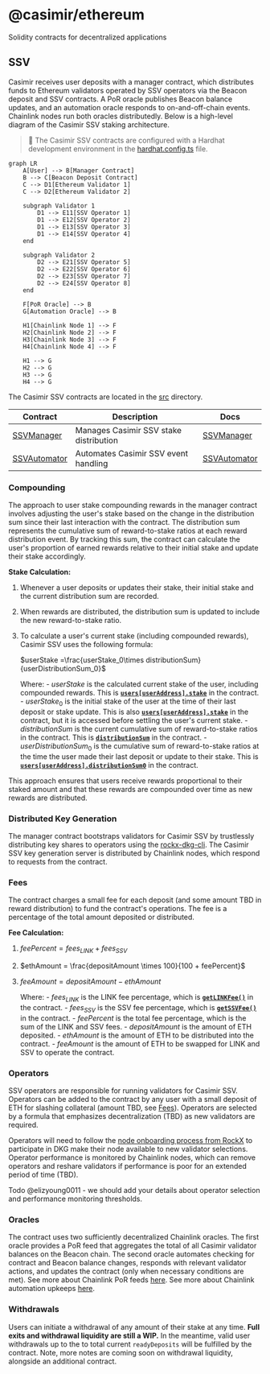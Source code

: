 # @casimir/ethereum

Solidity contracts for decentralized applications

## SSV

Casimir receives user deposits with a manager contract, which distributes funds to Ethereum validators operated by SSV operators via the Beacon deposit and SSV contracts. A PoR oracle publishes Beacon balance updates, and an automation oracle responds to on-and-off-chain events. Chainlink nodes run both oracles distributedly. Below is a high-level diagram of the Casimir SSV staking architecture.

> 🚩 The Casimir SSV contracts are configured with a Hardhat development environment in the [hardhat.config.ts](./hardhat.config.ts) file.

```mermaid
graph LR
    A[User] --> B[Manager Contract]
    B --> C[Beacon Deposit Contract]
    C --> D1[Ethereum Validator 1]
    C --> D2[Ethereum Validator 2]
    
    subgraph Validator 1
        D1 --> E11[SSV Operator 1]
        D1 --> E12[SSV Operator 2]
        D1 --> E13[SSV Operator 3]
        D1 --> E14[SSV Operator 4]
    end
    
    subgraph Validator 2
        D2 --> E21[SSV Operator 5]
        D2 --> E22[SSV Operator 6]
        D2 --> E23[SSV Operator 7]
        D2 --> E24[SSV Operator 8]
    end
    
    F[PoR Oracle] --> B
    G[Automation Oracle] --> B
    
    H1[Chainlink Node 1] --> F
    H2[Chainlink Node 2] --> F
    H3[Chainlink Node 3] --> F
    H4[Chainlink Node 4] --> F
    
    H1 --> G
    H2 --> G
    H3 --> G
    H4 --> G
```

The Casimir SSV contracts are located in the [src](./src) directory.

| Contract | Description | Docs |
| --- | --- | --- |
| [SSVManager](./src/SSVManager.sol) | Manages Casimir SSV stake distribution | [SSVManager](./docs/index.md#ssvmanager) |
| [SSVAutomator](./src/SSVAutomation.sol) | Automates Casimir SSV event handling | [SSVAutomator](./docs/index.md#ssvautomator) |

### Compounding

The approach to user stake compounding rewards in the manager contract involves adjusting the user's stake based on the change in the distribution sum since their last interaction with the contract. The distribution sum represents the cumulative sum of reward-to-stake ratios at each reward distribution event. By tracking this sum, the contract can calculate the user's proportion of earned rewards relative to their initial stake and update their stake accordingly.

**Stake Calculation:**

1. Whenever a user deposits or updates their stake, their initial stake and the current distribution sum are recorded.
2. When rewards are distributed, the distribution sum is updated to include the new reward-to-stake ratio.
3. To calculate a user's current stake (including compounded rewards), Casimir SSV uses the following formula:

    $userStake =\frac{userStake_0\times distributionSum}{userDistributionSum_0}$

    Where:
        - $userStake$ is the calculated current stake of the user, including compounded rewards. This is [**`users[userAddress].stake`**](./docs/index.md#user) in the contract.
        - $userStake_0$ is the initial stake of the user at the time of their last deposit or stake update. This is also [**`users[userAddress].stake`**](./docs/index.md#user) in the contract, but it is accessed before settling the user's current stake.
        - $distributionSum$ is the current cumulative sum of reward-to-stake ratios in the contract. This is [**`distributionSum`**](./docs/index.md#distributionsum) in the contract.
        - $userDistributionSum_0$ is the cumulative sum of reward-to-stake ratios at the time the user made their last deposit or update to their stake. This is [**`users[userAddress].distributionSum0`**](./docs/index.md#user) in the contract.

This approach ensures that users receive rewards proportional to their staked amount and that these rewards are compounded over time as new rewards are distributed.

### Distributed Key Generation

The manager contract bootstraps validators for Casimir SSV by trustlessly distributing key shares to operators using the [rockx-dkg-cli](https://github.com/RockX-SG/rockx-dkg-cli). The Casimir SSV key generation server is distributed by Chainlink nodes, which respond to requests from the contract.

### Fees

The contract charges a small fee for each deposit (and some amount TBD in reward distribution) to fund the contract's operations. The fee is a percentage of the total amount deposited or distributed.

**Fee Calculation:**

1. $feePercent = fees_{LINK} + fees_{SSV}$

2. $ethAmount = \frac{depositAmount \times 100}{100 + feePercent}$

3. $feeAmount = depositAmount - ethAmount$

    Where:
        - $fees_{LINK}$ is the LINK fee percentage, which is [**`getLINKFee()`**](./docs/index.md#getlinkfee) in the contract.
        - $fees_{SSV}$ is the SSV fee percentage, which is [**`getSSVFee()`**](./docs/index.md#getssvfee) in the contract.
        - $feePercent$ is the total fee percentage, which is the sum of the LINK and SSV fees.
        - $depositAmount$ is the amount of ETH deposited.
        - $ethAmount$ is the amount of ETH to be distributed into the contract.
        - $feeAmount$ is the amount of ETH to be swapped for LINK and SSV to operate the contract.

### Operators

SSV operators are responsible for running validators for Casimir SSV. Operators can be added to the contract by any user with a small deposit of ETH for slashing collateral (amount TBD, see [Fees](./README.md#fees)). Operators are selected by a formula that emphasizes decentralization (TBD) as new validators are required.

Operators will need to follow the [node onboarding process from RockX](https://github.com/RockX-SG/rockx-dkg-cli/blob/main/docs/dkg_node_installation_instructions.md) to participate in DKG make their node available to new validator selections. Operator performance is monitored by Chainlink nodes, which can remove operators and reshare validators if performance is poor for an extended period of time (TBD).

Todo @elizyoung0011 - we should add your details about operator selection and performance monitoring thresholds.

### Oracles

The contract uses two sufficiently decentralized Chainlink oracles. The first oracle provides a PoR feed that aggregates the total of all Casimir validator balances on the Beacon chain. The second oracle automates checking for contract and Beacon balance changes, responds with relevant validator actions, and updates the contract (only when necessary conditions are met). See more about Chainlink PoR feeds [here](https://docs.chain.link/data-feeds/proof-of-reserve). See more about Chainlink automation upkeeps [here](https://docs.chain.link/chainlink-automation/introduction).

### Withdrawals

Users can initiate a withdrawal of any amount of their stake at any time. **Full exits and withdrawal liquidity are still a WIP.** In the meantime, valid user withdrawals up to the to total current `readyDeposits` will be fulfilled by the contract. Note, more notes are coming soon on withdrawal liquidity, alongside an additional contract.
